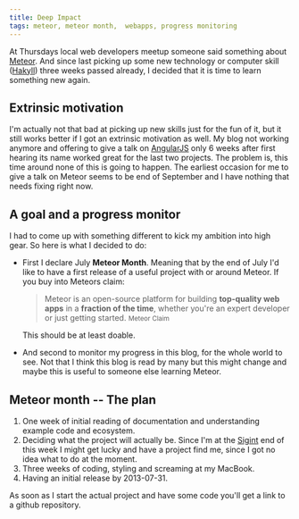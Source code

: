 ```yaml
---
title: Deep Impact
tags: meteor, meteor month,  webapps, progress monitoring
---
```


At Thursdays local web developers meetup someone said something about [Meteor](https://meteor.com).
And since last picking up some new technology or computer skill ([Hakyll](http://jaspervdj.be/hakyll/)) three weeks passed already, I decided that it is time to learn something new again.

<!--more-->

## Extrinsic motivation

I'm actually not that bad at picking up new skills just for the fun of it, but it still works better if I got an extrinsic motivation as well.
My blog not working anymore and offering to give a talk on [AngularJS](http://angularjs.org) only 6 weeks after first hearing its name worked great for the last two projects.
The problem is, this time around none of this is going to happen. The earliest occasion for me to give a talk on Meteor seems to be end of September and I have nothing that needs fixing right now.

## A goal and a progress monitor

I had to come up with something different to kick my ambition into high gear.
So here is what I decided to do:

* First I declare July **Meteor Month**.
Meaning that by the end of July I'd like to have a first release of a useful project with or around Meteor.
If you buy into Meteors claim:

    > Meteor is an open-source platform for building **top-quality web apps** in a **fraction of the time**, whether you're an expert developer or just getting started. <small>Meteor Claim</small>

    This should be at least doable.

* And second to monitor my progress in this blog, for the whole world to see.
Not that I think this blog is read by many but this might change and maybe this is useful to someone else learning Meteor.

## Meteor month -- The plan

1. One week of initial reading of documentation and understanding example code and ecosystem.
2. Deciding what the project will actually be.
Since I'm at the [Sigint](https://sigint.ccc.de) end of this week I might get lucky and have a project find me, since I got no idea what to do at the moment.
3. Three weeks of coding, styling and screaming at my MacBook.
4. Having an initial release by <time>2013-07-31</time>.

As soon as I start the actual project and have some code you'll get a link to a github repository.
